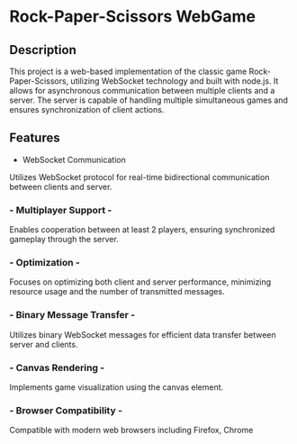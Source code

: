 # Rock-Paper-Scissors WebGame

## Description

This project is a web-based implementation of the classic game Rock-Paper-Scissors, utilizing WebSocket technology and built with node.js. It allows for asynchronous communication between multiple clients and a server. The server is capable of handling multiple simultaneous games and ensures synchronization of client actions.

## Features

* WebSocket Communication

Utilizes WebSocket protocol for real-time bidirectional communication between clients and server.

### - Multiplayer Support -

Enables cooperation between at least 2 players, ensuring synchronized gameplay through the server.

### - Optimization -

Focuses on optimizing both client and server performance, minimizing resource usage and the number of transmitted messages.

### - Binary Message Transfer -

Utilizes binary WebSocket messages for efficient data transfer between server and clients.

### - Canvas Rendering -

Implements game visualization using the canvas element.

### - Browser Compatibility -

Compatible with modern web browsers including Firefox, Chrome
